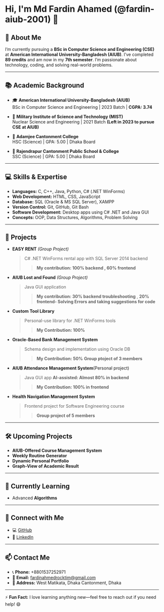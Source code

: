 # Hi, I'm Md Fardin Ahamed (@fardin-aiub-2001) 👋

## 👀 About Me
I’m currently pursuing a **BSc in Computer Science and Engineering (CSE)** at **American International University-Bangladesh (AIUB)**. I’ve completed **89 credits** and am now in my **7th semester**. I’m passionate about technology, coding, and solving real-world problems.

---------------------------------------------------------------------------------------------------------------------------------------------------------------------------------------------------------------

## 📚 Academic Background
- 🎓 **American International University-Bangladesh (AIUB)**  
  BSc in Computer Science and Engineering | 2023 Batch | **CGPA: 3.74**

- 🧪 **Military Institute of Science and Technology (MIST)**  
  Nuclear Science and Engineering | 2021 Batch **(Left in 2023 to pursue CSE at AIUB)**

- 🏫 **Adamjee Cantonment College**  
  HSC (Science) | GPA: 5.00 | Dhaka Board

- 🏫 **Rajendrapur Cantonment Public School & College**  
  SSC (Science) | GPA: 5.00 | Dhaka Board

---

## 💻 Skills & Expertise
- **Languages:** C, C++, Java, Python, C# (.NET WinForms)
- **Web Development:** HTML, CSS, JavaScript
- **Database:** SQL (Oracle & MS SQL Server), XAMPP
- **Version Control:** Git, GitHub, Git Bash
- **Software Development:** Desktop apps using C# .NET and Java GUI
- **Concepts:** OOP, Data Structures, Algorithms, Problem Solving

---

## 🚀 Projects
- **EASY RENT** *(Group Project)*  
  > C# .NET WinForms rental app with SQL Server 2014 backend  
  >>**My contribution: 100% backend , 60% frontend**

- **AIUB Lost and Found** *(Group Project)*  
  > Java GUI application  
  >>**My contribution: 30% backend troubleshooting** , **20% frontend- Solving Errors and taking suggestions for code**

- **Custom Tool Library**  
  > Personal-use library for .NET WinForms tools
  >>**My Contribution: 100%**

- **Oracle-Based Bank Management System**  
  > Schema design and implementation using Oracle DB
  >> **My Contribution: 50%**
  >> **Group ptoject of 3 members**

- **AIUB Attendance Management System**(Personal project) 
  > Java GUI app
  > **AI-assisted: Almost 80% in backend**
  >>**My Contribution: 100% in frontend**

- **Health Navigation Management System**  
  > Frontend project for Software Engineering course
  > > **Group project of 5 members**

---

## 🛠️ Upcoming Projects
- **AIUB-Offered Course Management System**
- **Weekly Routine Generator**
- **Dynamic Personal Portfolio**
- **Graph-View of Academic Result**

---

## 🌱 Currently Learning
- Advanced **Algorithms**

---

## 🔗 Connect with Me
- 💻 [GitHub](https://github.com/fardin-aiub-2001)
- 💼 [LinkedIn](https://www.linkedin.com/in/md-fardin-ahamed-5b64aa319/)

---

## 📫 Contact Me
- 📞 **Phone:** +8801537252971  
- 📧 **Email:** fardinahmedrocktim@gmail.com  
- 🏡 **Address:** West Matikata, Dhaka Cantonment, Dhaka

---

⚡ **Fun Fact:** I love learning anything new—feel free to reach out if you need help! 😄

